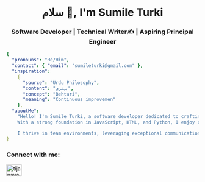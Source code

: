 <h1 align="center">سلام 👋, I'm Sumile Turki</h1>
<h3 align="center">Software Developer | Technical Writer✍️ | Aspiring Principal Engineer</h3>

```yaml
{
  "pronouns": "He/Him",
  "contact": { "email": "sumileturki@gmail.com" },
  "inspiration":
    {
      "source": "Urdu Philosophy",
      "content": "بہتری",
      "concept": "Behtari",
      "meaning": "Continuous improvemen"
    },
  "aboutMe":
    "Hello! I'm Sumile Turki, a software developer dedicated to crafting reliable and user-friendly applications.
    With a strong foundation in JavaScript, HTML, and Python, I enjoy collaborating on innovative projects that push the boundaries of technology.

    I thrive in team environments, leveraging exceptional communication skills to solve complex problems. If you're excited about technology and     collaboration, feel free to connect with me on GitHub or LinkedIn. Let's build something amazing together!",
}

```



<h3 align="left">Connect with me:</h3>
<p align="left">


<a href="https://www.linkedin.com/in/sumile-turki/" target="blank"><img align="center" src="https://raw.githubusercontent.com/rahuldkjain/github-profile-readme-generator/master/src/images/icons/Social/linked-in-alt.svg" alt="tijanayo" height="30" width="40" /></a>

</p>
